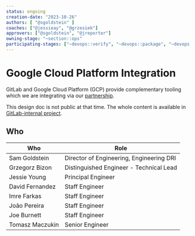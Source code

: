 ```yaml
---
status: ongoing
creation-date: "2023-10-26"
authors: [ "@sgoldstein" ]
coaches: ["@jessieay", "@grzesiek"]
approvers: ["@sgoldstein", "@jreporter"]
owning-stage: "~section::ops"
participating-stages: ["~devops::verify", "~devops::package", "~devops::govern"]
---
```


# Google Cloud Platform Integration

GitLab and Google Cloud Platform (GCP) provide complementary tooling which we
are integrating via our [partnership](https://about.gitlab.com/blog/2023/08/29/gitlab-google-partnership-s3c/).

This design doc is not public at that time. The whole content is
available in [GitLab-internal project](https://gitlab.com/gitlab-org/architecture/gitlab-gcp-integration/design-doc).

## Who

<!-- vale gitlab.Spelling = NO -->

| Who             | Role |
|-----------------|------|
| Sam Goldstein   | Director of Engineering, Engineering DRI |
| Grzegorz Bizon  | Distinguished Engineer - Technical Lead |
| Jessie Young    | Principal Engineer |
| David Fernandez | Staff Engineer |
| Imre Farkas     | Staff Engineer |
| João Pereira    | Staff Engineer |
| Joe Burnett     | Staff Engineer |
| Tomasz Maczukin | Senior Engineer |

<!-- vale gitlab.Spelling = YES -->
